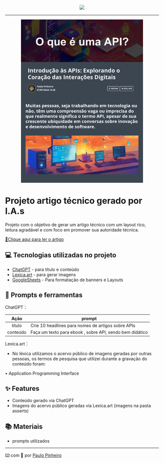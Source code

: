 <p align="center">
    <img width="100" src=".github/assets/banner.png">
</p>


-------

<p align="center">
  <img 
    src=".github/assets/preview.png"
    width="400"  
  />
</p>

# Projeto artigo técnico gerado por I.A.s


Projeto com o objetivo de gerar um artigo técnico com um layout rico, leitura agradável e com foco em promover sua autoridade técnica.

<a href="https://web.dio.me/articles/introducao-as-apis-explorando-o-coracao-das-interacoes-digitais" title="View PDF now"> 📕Clique aqui para ler o artigo</a>

## 💻 Tecnologias utilizadas no projeto

- [ChatGPT](https://chat.openai.com/) - para título e conteúdo
- [Lexica.art](https://lexica.art/) - para gerar imagens
- [GoogleSheets](https://www.microsoft.com/en/microsoft-365/powerpoint) - Para formatação de banners e Layouts

## 📄 Prompts e ferramentas


ChatGPT：

|   Ação   | prompt                                                                                                                                                                                                                                                                         |
| :------: | ------------------------------------------------------------------------------------------------------------------------------------------------------------------------------------------------------------------------------------------------------------------------------ |
|  título  | Crie 10 headlines para nomes de artigos sobre APIs                                                                                                                                                                                                    |
| conteúdo | Faça um texto para ebook , sobre API, sendo bem didático |


Lexica.art：

- No léxica utilizamos o acervo público de imagens geradas por outras pessoas, os termos de pesquisa que utilizei durante a gravação do conteúdo foram:

• Application Programming Interface



## ✨ Features

- Conteúdo gerado via ChatGPT
- Imagens do acervo público geradas via Lexica.art (imagens na pasta asserts)

## 📚 Materiais

- prompts utilizados


---

⌨️ com 💜 por [Paulo Pinheiro](https://github.com/paru369)